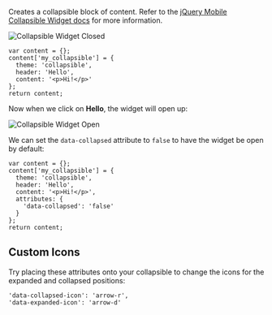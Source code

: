 Creates a collapsible block of content. Refer to the [jQuery Mobile Collapsible Widget docs](https://api.jquerymobile.com/collapsible/) for more information.

![Collapsible Widget Closed](http://www.drupalgap.org/sites/default/files/collapsible-widget.png)

```
var content = {};
content['my_collapsible'] = {
  theme: 'collapsible',
  header: 'Hello',
  content: '<p>Hi!</p>'
};
return content;
```

Now when we click on **Hello**, the widget will open up:

![Collapsible Widget Open](http://www.drupalgap.org/sites/default/files/collapsible-widget-open.png)

We can set the `data-collapsed` attribute to `false` to have the widget be open by default:

```
var content = {};
content['my_collapsible'] = {
  theme: 'collapsible',
  header: 'Hello',
  content: '<p>Hi!</p>',
  attributes: {
    'data-collapsed': 'false'
  }
};
return content;
```

## Custom Icons

Try placing these attributes onto your collapsible to change the icons for the expanded and collapsed positions:

```
'data-collapsed-icon': 'arrow-r',
'data-expanded-icon': 'arrow-d'
```